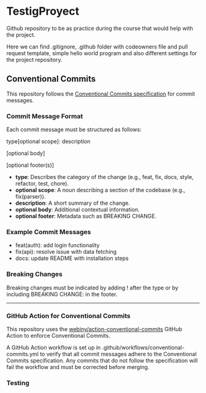 # TestigProyect

Github repository to be as practice during the course that would help with the project.

Here we can find .gitignore, .github folder with codeowners file and pull request template, simple hello world program and also different settings for the project repository.

## Conventional Commits

This repository follows the [Conventional Commits specification](https://www.conventionalcommits.org/en/v1.0.0/#specification) for commit messages.

### Commit Message Format

Each commit message must be structured as follows:

type[optional scope]: description

[optional body]

[optional footer(s)]

- **type**: Describes the category of the change (e.g., feat, fix, docs, style, refactor, test, chore).
- **optional scope**: A noun describing a section of the codebase (e.g., fix(parser)).
- **description**: A short summary of the change.
- **optional body**: Additional contextual information.
- **optional footer**: Metadata such as BREAKING CHANGE.

### Example Commit Messages

- feat(auth): add login functionality
- fix(api): resolve issue with data fetching
- docs: update README with installation steps

### Breaking Changes

Breaking changes must be indicated by adding ! after the type or by including BREAKING CHANGE: in the footer.

---

### GitHub Action for Conventional Commits

This repository uses the [webiny/action-conventional-commits](https://github.com/webiny/action-conventional-commits) GitHub Action to enforce Conventional Commits.

A GitHub Action workflow is set up in .github/workflows/conventional-commits.yml to verify that all commit messages adhere to the Conventional Commits specification. Any commits that do not follow the specification will fail the workflow and must be corrected before merging.

### Testing
